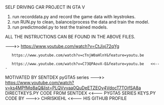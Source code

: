 SELF DRIVING CAR PROJECT IN GTA V

1. run recorddata.py and record the game data with leystrokes.
2. run RUN.py to clean, balance/process the data and train the model.
3. run predictmodel.py to test the trained models.

ALL THE INSTRUCTIONS CAN BE FOUND IN THE ABOVE FILES.

--->>  https://www.youtube.com/watch?v=CtJixj72qYg

       https://www.youtube.com/watch?v=cTnjW0aHlnY&feature=youtu.be
       
       https://www.youtube.com/watch?v=C73QPAovX-E&feature=youtu.be   <<---




MOTIVATED BY SENTDEX pyGTA5 series --->> https://www.youtube.com/watch?v=ks4MPfMq8aQ&list=PLQVvvaa0QuDeETZEOy4VdocT7TOjfSA8a 
DIRECTKEYS.PY CODE FROM SENTDEX <<--- PYGTA5 SERIES
KEYS.PY CODE BY --->> CHRISKIEHL <<--- HIS GITHUB PROFILE



